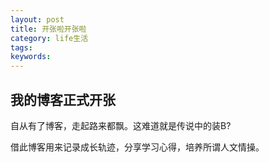```yaml
---
layout: post
title: 开张啦开张啦
category: life生活
tags: 
keywords: 
---
```


## 我的博客正式开张
自从有了博客，走起路来都飘。这难道就是传说中的装B?

借此博客用来记录成长轨迹，分享学习心得，培养所谓人文情操。
                                            
                                            
<!--stackedit_data:
eyJoaXN0b3J5IjpbMzAxNDMwNDU0XX0=
-->